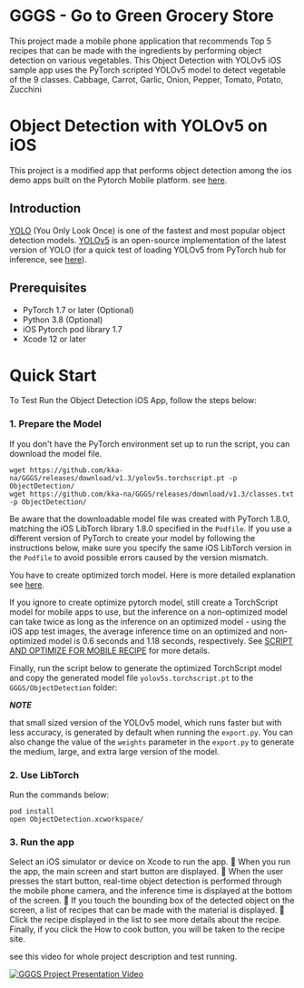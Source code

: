 # GGGS - Go to Green Grocery Store 

This project made a mobile phone application that recommends Top 5 recipes that can be made with the ingredients by performing object detection on various vegetables.
This Object Detection with YOLOv5 iOS sample app uses the PyTorch scripted YOLOv5 model to detect vegetable of the 9 classes. 
Cabbage, Carrot, Garlic, Onion, Pepper, Tomato, Potato, Zucchini

# Object Detection with YOLOv5 on iOS

This project is a modified app that performs object detection among the ios demo apps built on the Pytorch Mobile platform.
see [here](https://github.com/pytorch/ios-demo-app/blob/master/ObjectDetection/README.md).

## Introduction

[YOLO](https://pjreddie.com/darknet/yolo/) (You Only Look Once) is one of the fastest and most popular object detection models. [YOLOv5](https://github.com/ultralytics/yolov5) is an open-source implementation of the latest version of YOLO (for a quick test of loading YOLOv5 from PyTorch hub for inference, see [here](https://pytorch.org/hub/ultralytics_yolov5/#load-from-pytorch-hub)).

## Prerequisites

* PyTorch 1.7 or later (Optional)
* Python 3.8 (Optional)
* iOS Pytorch pod library 1.7
* Xcode 12 or later



# Quick Start

To Test Run the Object Detection iOS App, follow the steps below:

### 1. Prepare the Model

If you don't have the PyTorch environment set up to run the script, you can download the model file.
```
wget https://github.com/kka-na/GGGS/releases/download/v1.3/yolov5s.torchscript.pt -p ObjectDetection/
wget https://github.com/kka-na/GGGS/releases/download/v1.3/classes.txt -p ObjectDetection/
```

Be aware that the downloadable model file was created with PyTorch 1.8.0, matching the iOS LibTorch library 1.8.0 specified in the `Podfile`. If you use a different version of PyTorch to create your model by following the instructions below, make sure you specify the same iOS LibTorch version in the `Podfile` to avoid possible errors caused by the version mismatch. 


You have to create optimized torch model. Here is more detailed explanation see [here](https://github.com/pytorch/ios-demo-app/blob/master/ObjectDetection/README.md). 

If you ignore to create optimize pytorch model, still create a TorchScript model for mobile apps to use, but the inference on a non-optimized model can take twice as long as the inference on an optimized model - using the iOS app test images, the average inference time on an optimized and non-optimized model is 0.6 seconds and 1.18 seconds, respectively. See [SCRIPT AND OPTIMIZE FOR MOBILE RECIPE](https://pytorch.org/tutorials/recipes/script_optimized.html) for more details.

Finally, run the script below to generate the optimized TorchScript model and copy the generated model file `yolov5s.torchscript.pt` to the `GGGS/ObjectDetection` folder:

***NOTE***

that small sized version of the YOLOv5 model, which runs faster but with less accuracy, is generated by default when running the `export.py`. You can also change the value of the `weights` parameter in the `export.py` to generate the medium, large, and extra large version of the model.


### 2. Use LibTorch

Run the commands below:

```
pod install
open ObjectDetection.xcworkspace/
```

### 3. Run the app

Select an iOS simulator or device on Xcode to run the app. 
🔫 When you run the app, the main screen and start button are displayed.
🔫 When the user presses the start button, real-time object detection is performed through the mobile phone camera, and the inference time is displayed at the bottom of the screen.
🔫 If you touch the bounding box of the detected object on the screen, a list of recipes that can be made with the material is displayed.
🔫 Click the recipe displayed in the list to see more details about the recipe. Finally, if you click the How to cook button, you will be taken to the recipe site.

see this video for whole project description and test running.

[![GGGS Project Presentation Video](http://img.youtube.com/vi/MNt7yOPWYk8/0.jpg)](https://youtu.be/MNt7yOPWYk8) 

